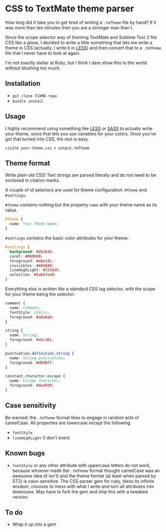 # CSS to TextMate theme parser #

How long did it take you to get tired of writing a `.tmTheme` file by hand? If it was more than ten minutes then you are a stronger man than I.

Since the scope selector way of theming TextMate and Sublime Text 2 fits CSS like a glove, I decided to write a little something that lets me write a theme in CSS (actually, I write it in [LESS][less]) and then convert that to a `.tmTheme` file that I never have to look at again.

I'm not exactly stellar at Ruby, but I think I dare show this to the world without blushing too much.

## Installation ##

* `git clone FIXME-repo`
* `bundle install`

## Usage ##

I highly recommend using something like [LESS][less] or [SASS][sass] to actually write your theme, since that lets you use variables for your colors. Once you've got that turned into CSS, the rest is easy.

`css2tm your-theme.css > output.tmTheme`

## Theme format ##

Write plain old CSS! Text strings are parsed literally and do not need to be enclosed in citation marks.

A couple of id selectors are used for theme configuration: `#theme` and `#settings`.

`#theme` contains nothing but the property `name` with your theme name as its value.

``` css
#theme {
  name: Your Theme Name;
}
```


`#settings` contains the basic color attributes for your theme:

``` css
#settings {
  background: #2b2b2b;
  caret: #999999;
  foreground: #e6e1dc;
  invisibles: #404040;
  lineHighLight: #333435;
  selection: #5a647ee0;
}
```

Everything else is written like a standard CSS tag selector, with the scope for your theme being the selector:

``` css
comment {
  name: Comment;
  fontStyle: italic;
  foreground: #a0a0a0;
}

string {
  name: String;
  foreground: #a5c261;
}

punctuation.definition.string {
  name: String punctuation;
  foreground: #d0d0ff;
}

constant.character.escape {
  name: Escape character;
  foreground: #da4939;
}
```

## Case sensitivity ##

Be warned: the `.tmTheme` format likes to engage in random acts of camelCase. All properties are lowercase except the following:

* `fontStyle`
* `lineHighLight` (I don't even)

## Known bugs ##

* `fontStyle` or any other attribute with uppercase letters do not work, because whoever made the `.tmTheme` format thought camelCase was an awesome idea (it isn't) and the theme format (at least when parsed by ST2) is case-sensitive. The CSS parser gem for ruby, bless its infinite wisdom, chooses to mess with what I write and turn all attributes into downcase. May have to fork the gem and ship this with a tweaked version.

## To do ##

* Wrap it up into a gem

[less]: http://lesscss.org/
[sass]: http://sass-lang.com/
